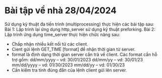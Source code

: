 # Bài tập về nhà 28/04/2024
Sử dụng kỹ thuật đa tiến trình (multiprocessing) thực hiện các bài tập sau:
Bài 1: Lập trình lại ứng dụng http_server sử dụng kỹ thuật preforking.
Bài 2: Lập trình ứng dụng time_server thực hiện chức năng sau:
+ Chấp nhận nhiều kết nối từ các client.
+ Cient gửi lệnh GET_TIME [format] để nhận thời gian từ server.
+ format là định dạng thời gian server cần trả về client. Các format cần hỗ trợ gồm:
    dd/mm/yyyy – vd: 30/01/2023
    dd/mm/yy – vd: 30/01/23
    mm/dd/yyyy – vd: 01/30/2023
    mm/dd/yy – vd: 01/30/23
+ Cần kiểm tra tính đúng đắn của lệnh client gửi lên server.
